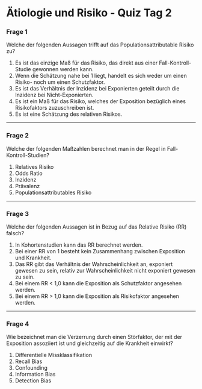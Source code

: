 # Ätiologie und Risiko - Quiz Tag 2

### Frage 1 

Welche der folgenden Aussagen trifft auf das Populationsattributable Risiko zu? <br> 

1) Es ist das einzige Maß für das Risiko, das direkt aus einer Fall-Kontroll-Studie gewonnen werden kann. <br>
2) Wenn die Schätzung nahe bei 1 liegt, handelt es sich weder um einen Risiko- noch um einen Schutzfaktor. <br>
3) Es ist das Verhältnis der Inzidenz bei Exponierten geteilt durch die Inzidenz bei Nicht-Exponierten. <br>
4) Es ist ein Maß für das Risiko, welches der Exposition bezüglich eines Risikofaktors zuzuschreiben ist. <br>
5) Es ist eine Schätzung des relativen Risikos. <br>

---

### Frage 2

Welche der folgenden Maßzahlen berechnet man in der Regel in Fall-Kontroll-Studien? <br> 

1) Relatives Risiko <br>
2) Odds Ratio <br>
3) Inzidenz <br>
4) Prävalenz <br>
5) Populationsattributables Risiko <br>

---

### Frage 3

Welche der folgenden Aussagen ist in Bezug auf das Relative Risiko (RR) falsch? <br> 

1) In Kohortenstudien kann das RR berechnet werden. <br>
2) Bei einer RR von 1 besteht kein Zusammenhang zwischen Exposition und Krankheit. <br>
3) Das RR gibt das Verhältnis der Wahrscheinlichkeit an, exponiert gewesen zu sein, relativ zur Wahrscheinlichkeit nicht exponiert gewesen zu sein. <br>
4) Bei einem RR < 1,0 kann die Exposition als Schutzfaktor angesehen werden. <br>
5) Bei einem RR > 1,0 kann die Exposition als Risikofaktor angesehen werden. <br>

---

### Frage 4

Wie bezeichnet man die Verzerrung durch einen Störfaktor, der mit der Exposition assoziiert ist und gleichzeitig auf die Krankheit einwirkt? <br> 

1) Differentielle Missklassifikation <br>
2) Recall Bias <br>
3) Confounding <br>
4) Information Bias <br>
5) Detection Bias <br>


